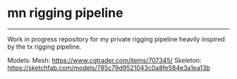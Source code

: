 # mn rigging pipeline
---
Work in progress repository for my private rigging pipeline heavily inspired by the tx rigging pipeline.

Models:
Mesh: https://www.cgtrader.com/items/707345/
Skeleton: https://sketchfab.com/models/785c79d9521043c0a8fe584e3a1ea13b